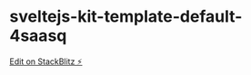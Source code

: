 # sveltejs-kit-template-default-4saasq

[Edit on StackBlitz ⚡️](https://stackblitz.com/edit/sveltejs-kit-template-default-4saasq)